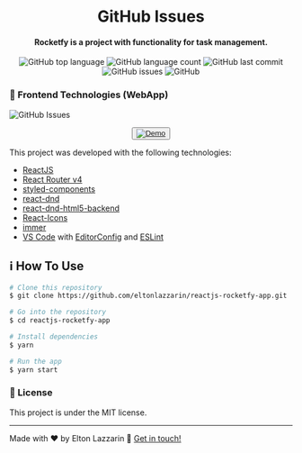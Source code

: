 <h1 align="center">
    <img alt="" src="" />
    <br>
    GitHub Issues
</h1>

<h4 align="center">
  Rocketfy is a project with functionality for task management.
</h4>
<p align="center">
  <img alt="GitHub top language" src="https://img.shields.io/github/languages/top/eltonlazzarin/reactjs-rocketfy-app">
  
  <img alt="GitHub language count" src="https://img.shields.io/github/languages/count/eltonlazzarin/reactjs-rocketfy-app">
  
  <img alt="GitHub last commit" src="https://img.shields.io/github/last-commit/eltonlazzarin/reactjs-rocketfy-app">
  
  <img alt="GitHub issues" src="https://img.shields.io/github/issues/eltonlazzarin/reactjs-rocketfy-app">

  <img alt="GitHub" src="https://img.shields.io/github/license/eltonlazzarin/reactjs-rocketfy-app">

### :rocket: Frontend Technologies (WebApp)

<img alt="GitHub Issues" src="https://github.com/eltonlazzarin/reactjs-rocketfy-app/blob/master/assets/main.png">

<p align="center">
  <button><a href="https://rocketfy-app.netlify.com/?_ga=2.144509429.1106770140.1574998627-178953922.1571280798"><img alt="Demo" src=""></img></a></button>

This project was developed with the following technologies:

- [ReactJS](https://reactjs.org/)
- [React Router v4](https://github.com/ReactTraining/react-router)
- [styled-components](https://www.styled-components.com/)
- [react-dnd](https://github.com/react-dnd/react-dnd)
- [react-dnd-html5-backend](https://github.com/react-dnd/react-dnd-html5-backend)
- [React-Icons](http://react-icons.github.io/react-icons/)
- [immer](https://github.com/immerjs/immer)
- [VS Code](https://code.visualstudio.com) with [EditorConfig](https://marketplace.visualstudio.com/items?itemName=EditorConfig.EditorConfig) and [ESLint](https://marketplace.visualstudio.com/items?itemName=dbaeumer.vscode-eslint)

## :information_source: How To Use

```bash
# Clone this repository
$ git clone https://github.com/eltonlazzarin/reactjs-rocketfy-app.git

# Go into the repository
$ cd reactjs-rocketfy-app

# Install dependencies
$ yarn

# Run the app
$ yarn start
```

### :memo: License

This project is under the MIT license.

---

Made with ♥ by Elton Lazzarin :wave: [Get in touch!](https://www.linkedin.com/in/eltonlazzarin/)
